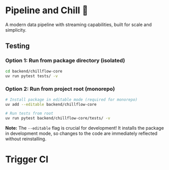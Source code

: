 # Pipeline and Chill 🚀

A modern data pipeline with streaming capabilities, built for scale and simplicity.


## Testing

### Option 1: Run from package directory (isolated)
```bash
cd backend/chillflow-core
uv run pytest tests/ -v
```

### Option 2: Run from project root (monorepo)
```bash
# Install package in editable mode (required for monorepo)
uv add --editable backend/chillflow-core

# Run tests from root
uv run pytest backend/chillflow-core/tests/ -v
```

**Note:** The `--editable` flag is crucial for development! It installs the package in development mode, so changes to the code are immediately reflected without reinstalling.
# Trigger CI
